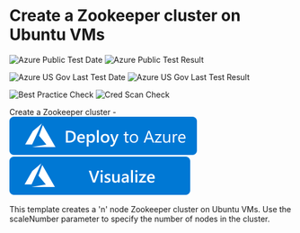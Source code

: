# Create a Zookeeper cluster on Ubuntu VMs

![Azure Public Test Date](https://azurequickstartsservice.blob.core.windows.net/badges/zookeeper-cluster-ubuntu-vm/PublicLastTestDate.svg)
![Azure Public Test Result](https://azurequickstartsservice.blob.core.windows.net/badges/zookeeper-cluster-ubuntu-vm/PublicDeployment.svg)

![Azure US Gov Last Test Date](https://azurequickstartsservice.blob.core.windows.net/badges/zookeeper-cluster-ubuntu-vm/FairfaxLastTestDate.svg)
![Azure US Gov Last Test Result](https://azurequickstartsservice.blob.core.windows.net/badges/zookeeper-cluster-ubuntu-vm/FairfaxDeployment.svg)

![Best Practice Check](https://azurequickstartsservice.blob.core.windows.net/badges/zookeeper-cluster-ubuntu-vm/BestPracticeResult.svg)
![Cred Scan Check](https://azurequickstartsservice.blob.core.windows.net/badges/zookeeper-cluster-ubuntu-vm/CredScanResult.svg)

Create a Zookeeper cluster -
[![Deploy To Azure](https://raw.githubusercontent.com/Azure/azure-quickstart-templates/master/1-CONTRIBUTION-GUIDE/images/deploytoazure.svg?sanitize=true)](https://portal.azure.com/#create/Microsoft.Template/uri/https%3A%2F%2Fraw.githubusercontent.com%2FAzure%2Fazure-quickstart-templates%2Fmaster%2Fzookeeper-cluster-ubuntu-vm%2Fazuredeploy.json)  [![Visualize](https://raw.githubusercontent.com/Azure/azure-quickstart-templates/master/1-CONTRIBUTION-GUIDE/images/visualizebutton.svg?sanitize=true)](http://armviz.io/#/?load=https%3A%2F%2Fraw.githubusercontent.com%2FAzure%2Fazure-quickstart-templates%2Fmaster%2Fzookeeper-cluster-ubuntu-vm%2Fazuredeploy.json)

This template creates a 'n' node Zookeeper cluster on Ubuntu VMs. Use the scaleNumber parameter to specify the number of nodes in the cluster.


